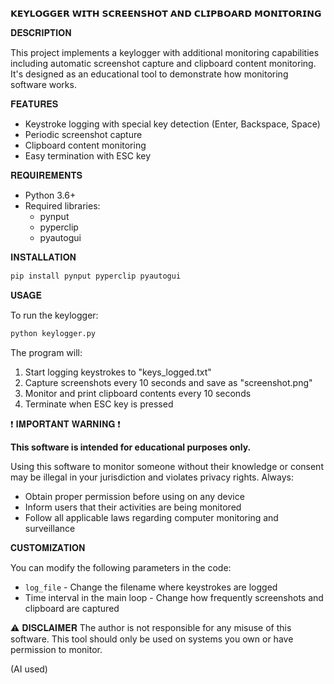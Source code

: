 𝗞𝗘𝗬𝗟𝗢𝗚𝗚𝗘𝗥 𝗪𝗜𝗧𝗛 𝗦𝗖𝗥𝗘𝗘𝗡𝗦𝗛𝗢𝗧 𝗔𝗡𝗗 𝗖𝗟𝗜𝗣𝗕𝗢𝗔𝗥𝗗 𝗠𝗢𝗡𝗜𝗧𝗢𝗥𝗜𝗡𝗚

𝐃𝐄𝐒𝐂𝐑𝐈𝐏𝐓𝐈𝐎𝐍

This project implements a keylogger with additional monitoring capabilities including automatic screenshot capture and clipboard content monitoring. It's designed as an educational tool to demonstrate how monitoring software works.

𝐅𝐄𝐀𝐓𝐔𝐑𝐄𝐒

- Keystroke logging with special key detection (Enter, Backspace, Space)
- Periodic screenshot capture
- Clipboard content monitoring
- Easy termination with ESC key

𝐑𝐄𝐐𝐔𝐈𝐑𝐄𝐌𝐄𝐍𝐓𝐒

- Python 3.6+
- Required libraries:
  - pynput
  - pyperclip
  - pyautogui

𝐈𝐍𝐒𝐓𝐀𝐋𝐋𝐀𝐓𝐈𝐎𝐍

```bash
pip install pynput pyperclip pyautogui
```

𝐔𝐒𝐀𝐆𝐄

To run the keylogger:
```bash
python keylogger.py
```

The program will:
1. Start logging keystrokes to "keys_logged.txt"
2. Capture screenshots every 10 seconds and save as "screenshot.png"
3. Monitor and print clipboard contents every 10 seconds
4. Terminate when ESC key is pressed

❗ 𝐈𝐌𝐏𝐎𝐑𝐓𝐀𝐍𝐓 𝐖𝐀𝐑𝐍𝐈𝐍𝐆 ❗

**This software is intended for educational purposes only.** 

Using this software to monitor someone without their knowledge or consent may be illegal in your jurisdiction and violates privacy rights. Always:
- Obtain proper permission before using on any device
- Inform users that their activities are being monitored
- Follow all applicable laws regarding computer monitoring and surveillance

𝐂𝐔𝐒𝐓𝐎𝐌𝐈𝐙𝐀𝐓𝐈𝐎𝐍

You can modify the following parameters in the code:
- `log_file` - Change the filename where keystrokes are logged
- Time interval in the main loop - Change how frequently screenshots and clipboard are captured


⚠ 𝐃𝐈𝐒𝐂𝐋𝐀𝐈𝐌𝐄𝐑
The author is not responsible for any misuse of this software. This tool should only be used on systems you own or have permission to monitor.

(AI used)
